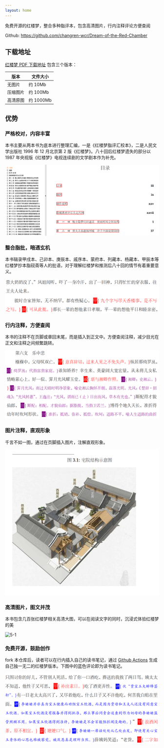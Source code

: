 ```yaml
---
layout: home
---
```


免费开源的红楼梦，整合多种脂评本，包含高清图片，行内注释评论方便查阅

Github: <https://github.com/changren-wcr/Dream-of-the-Red-Chamber>

## 下载地址

[红楼梦 PDF 下载地址](https://github.com/changren-wcr/Dream-of-the-Red-Chamber/releases) 包含三个版本：

| 版本     | 文件大小  |
| -------- | --------- |
| 无图片   | 约 10Mb   |
| 压缩图片 | 约 100Mb  |
| 高清原图 | 约 1000Mb |

## 优势

### 严格校对，内容丰富

本书主要从两本书为底本进行整理汇编，一是《红楼梦脂评汇校本》，二是人民文学出版社 1996 年 12 月北京第 2 版《红楼梦》。八十回后红楼梦遗失的部分以 1987 年央视版《红楼梦》电视连续剧的文学剧本作为补充。

![toc](./images/toc.png)

### 整合脂批，暗透玄机

本书辑录甲戌本、己卯本、庚辰本、戚序本、蒙府本、列藏本、杨藏本、甲辰本等红楼梦抄本脂砚斋等人的批语，对于理解红楼梦和推测后八十回的情节有着重要意义。

![zhipi](./images/zhipi.png)

### 行内注释，方便查阅

本书的注释不在页脚或章回末尾，而是插入到正文中。方便查阅注释，减少目光在正文和注释之间频繁跳转。

![zhushi](./images/zhushi.png)

### 图片注释，直观形象

千言不如一图，通过在页脚插入图片，注解直观形象。

![tupianzhushi](./images/tupianzhushi.png)

### 高清图片，图文并茂

本书包含几百张红楼梦相关高清大图，可以在阅读文字的同时，沉浸式体验红楼梦的美

![5-1](./images/p5-1.jpeg)

### 免费开源，鼓励创作

fork 本仓库后，读者可以在行内插入自己的读书笔记，通过 [Github Actions](https://github.com/features/actions) 生成自己独一无二的红楼梦版本。下图中的蓝色评论即为读书笔记。

![ping](./images/ping.png)
